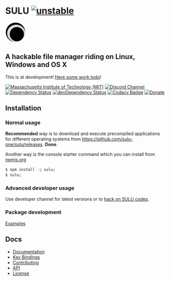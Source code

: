 # SULU [![unstable](http://badges.github.io/stability-badges/dist/unstable.svg)](http://github.com/badges/stability-badges)
![SULU](src/logo-sm.png)
## A hackable file manager riding on Linux, Windows and OS X
This is at development! [Here some work todo](https://github.com/sulu-one/sulu/issues)!


[![Massachusetts Institute of Technology (MIT)](https://s-a.github.io/license/img/mit.svg)](/LICENSE.md#mit)
[![Discord Channel](https://img.shields.io/badge/discord-testing@reactiflux-738bd7.svg?style=flat-square)](https://discord.gg/rX7hu3D)
[![Dependency Status](https://david-dm.org/sulu-one/sulu.svg)](https://david-dm.org/sulu-one/sulu)
[![devDependency Status](https://david-dm.org/sulu-one/sulu/dev-status.svg)](https://david-dm.org/sulu-one/sulu#info=devDependencies)
[![Codacy Badge](https://www.codacy.com/project/badge/e5ce84ae276649d5ab61f4f1b264e5e0)](https://www.codacy.com/app/stephanahlf/sulu)
[![Donate](http://s-a.github.io/donate/donate.svg)](http://s-a.github.io/donate/)

## Installation

### Normal usage

**Recommended** way is to download and execute precompiled applications for different operating systems from https://github.com/sulu-one/sulu/releases. **Done**.


Another way is the console starter command which you can install from [npmjs.org](https://www.npmjs.com/package/sulu)
```bash
$ npm install -g sulu;
$ sulu;
```

### Advanced developer usage

Use developer channel for latest versions or to [hack on SULU codes](https://github.com/sulu-one/sulu/blob/master/CONTRIBUTING.md#contributing).

### Package development
[Examples](app/packages)

## Docs
- [Documentation](/docs/)
- [Key Bindings](/docs/key-bindings.md)
- [Contributing](/CONTRIBUTING.md)
- [API](./docs/api.md)
- [License](/LICENSE.md)
